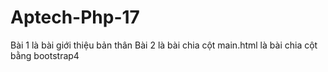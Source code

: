 # Aptech-Php-17
Bài 1 là bài giới thiệu bản thân
Bài 2 là bài chia cột
main.html là bài chia cột bằng bootstrap4
